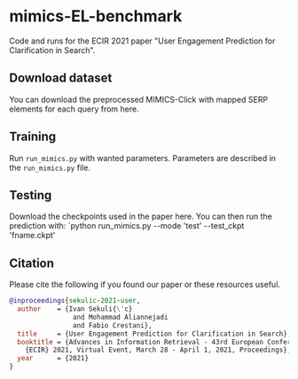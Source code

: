 # mimics-EL-benchmark
Code and runs for the ECIR 2021 paper "User Engagement Prediction for Clarification in Search".

## Download dataset

You can download the preprocessed MIMICS-Click with mapped SERP elements for each query from here.

## Training

Run `run_mimics.py` with wanted parameters. Parameters are described in the `run_mimics.py` file. 

## Testing

Download the checkpoints used in the paper here. You can then run the prediction with:
`python run_mimics.py --mode 'test' --test_ckpt 'fname.ckpt'

## Citation

Please cite the following if you found our paper or these resources useful.

```bibtex
@inproceedings{sekulic-2021-user,
  author    = {Ivan Sekuli{\'c}
                and Mohammad Aliannejadi
                and Fabio Crestani},
  title     = {User Engagement Prediction for Clarification in Search},
  booktitle = {Advances in Information Retrieval - 43rd European Conference on {IR} Research, 
    {ECIR} 2021, Virtual Event, March 28 - April 1, 2021, Proceedings},
  year      = {2021}
}
```

